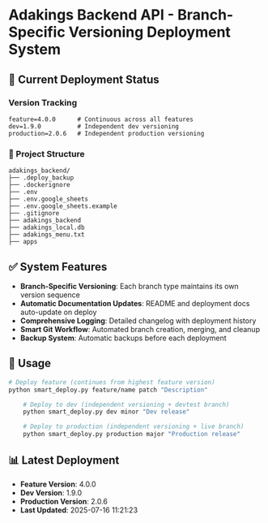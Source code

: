 # Adakings Backend API - Branch-Specific Versioning Deployment System

## 🎯 Current Deployment Status

### Version Tracking
```
feature=4.0.0      # Continuous across all features
dev=1.9.0          # Independent dev versioning
production=2.0.6   # Independent production versioning
```

### 📁 Project Structure
```
adakings_backend/
├── .deploy_backup
├── .dockerignore
├── .env
├── .env.google_sheets
├── .env.google_sheets.example
├── .gitignore
├── adakings_backend
├── adakings_local.db
├── adakings_menu.txt
├── apps
```

## ✅ System Features

- **Branch-Specific Versioning**: Each branch type maintains its own version sequence
- **Automatic Documentation Updates**: README and deployment docs auto-update on deploy
- **Comprehensive Logging**: Detailed changelog with deployment history
- **Smart Git Workflow**: Automated branch creation, merging, and cleanup
- **Backup System**: Automatic backups before each deployment

## 🚀 Usage

```bash
# Deploy feature (continues from highest feature version)
python smart_deploy.py feature/name patch "Description"

    # Deploy to dev (independent versioning + devtest branch)
    python smart_deploy.py dev minor "Dev release"

    # Deploy to production (independent versioning + live branch)
    python smart_deploy.py production major "Production release"
```

## 📊 Latest Deployment
- **Feature Version**: 4.0.0
- **Dev Version**: 1.9.0
- **Production Version**: 2.0.6
- **Last Updated**: 2025-07-16 11:21:23
